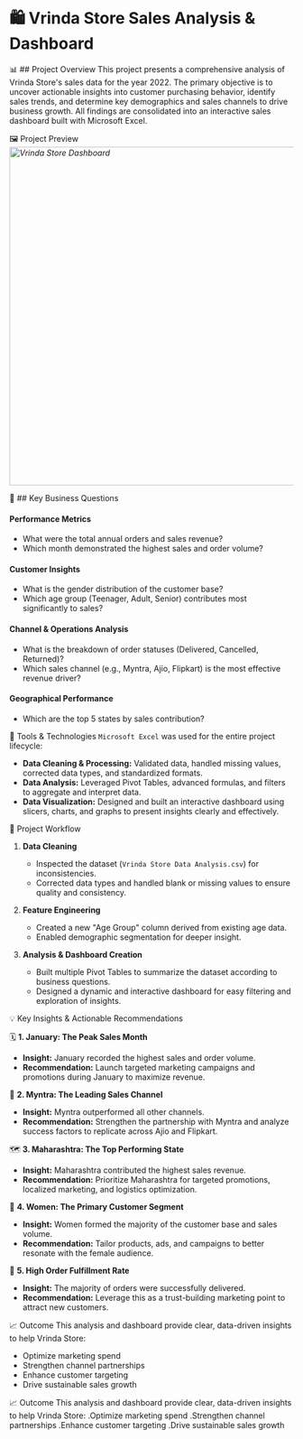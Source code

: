 # 🛍️ Vrinda Store Sales Analysis & Dashboard

📊 ## Project Overview
This project presents a comprehensive analysis of Vrinda Store's sales data for the year 2022. The primary objective is to uncover actionable insights into customer purchasing behavior, identify sales trends, and determine key demographics and sales channels to drive business growth. All findings are consolidated into an interactive sales dashboard built with Microsoft Excel.

🖼️ Project Preview
*<img src="C:\Users\satya\OneDrive\Pictures\Screenshots" alt="Vrinda Store Dashboard" width="600"/>*

🎯 ## Key Business Questions

#### Performance Metrics
* What were the total annual orders and sales revenue?
* Which month demonstrated the highest sales and order volume?

#### Customer Insights
* What is the gender distribution of the customer base?
* Which age group (Teenager, Adult, Senior) contributes most significantly to sales?

#### Channel & Operations Analysis
* What is the breakdown of order statuses (Delivered, Cancelled, Returned)?
* Which sales channel (e.g., Myntra, Ajio, Flipkart) is the most effective revenue driver?

#### Geographical Performance
* Which are the top 5 states by sales contribution?

🧰  Tools & Technologies
`Microsoft Excel` was used for the entire project lifecycle:

* **Data Cleaning & Processing:** Validated data, handled missing values, corrected data types, and standardized formats.
* **Data Analysis:** Leveraged Pivot Tables, advanced formulas, and filters to aggregate and interpret data.
* **Data Visualization:** Designed and built an interactive dashboard using slicers, charts, and graphs to present insights clearly and effectively.

🔄  Project Workflow

1.  **Data Cleaning**
    * Inspected the dataset (`Vrinda Store Data Analysis.csv`) for inconsistencies.
    * Corrected data types and handled blank or missing values to ensure quality and consistency.

2.  **Feature Engineering**
    * Created a new "Age Group" column derived from existing age data.
    * Enabled demographic segmentation for deeper insight.

3.  **Analysis & Dashboard Creation**
    * Built multiple Pivot Tables to summarize the dataset according to business questions.
    * Designed a dynamic and interactive dashboard for easy filtering and exploration of insights.

💡  Key Insights & Actionable Recommendations

🗓️ **1. January: The Peak Sales Month**
* **Insight:** January recorded the highest sales and order volume.
* **Recommendation:** Launch targeted marketing campaigns and promotions during January to maximize revenue.

🛒 **2. Myntra: The Leading Sales Channel**
* **Insight:** Myntra outperformed all other channels.
* **Recommendation:** Strengthen the partnership with Myntra and analyze success factors to replicate across Ajio and Flipkart.

🗺️ **3. Maharashtra: The Top Performing State**
* **Insight:** Maharashtra contributed the highest sales revenue.
* **Recommendation:** Prioritize Maharashtra for targeted promotions, localized marketing, and logistics optimization.

👩 **4. Women: The Primary Customer Segment**
* **Insight:** Women formed the majority of the customer base and sales volume.
* **Recommendation:** Tailor products, ads, and campaigns to better resonate with the female audience.

🚚 **5. High Order Fulfillment Rate**
* **Insight:** The majority of orders were successfully delivered.
* **Recommendation:** Leverage this as a trust-building marketing point to attract new customers.

📈  Outcome
This analysis and dashboard provide clear, data-driven insights to help Vrinda Store:

* Optimize marketing spend
* Strengthen channel partnerships
* Enhance customer targeting
* Drive sustainable sales growth

📈 Outcome
This analysis and dashboard provide clear, data-driven insights to help Vrinda Store:
.Optimize marketing spend
.Strengthen channel partnerships
.Enhance customer targeting
.Drive sustainable sales growth

